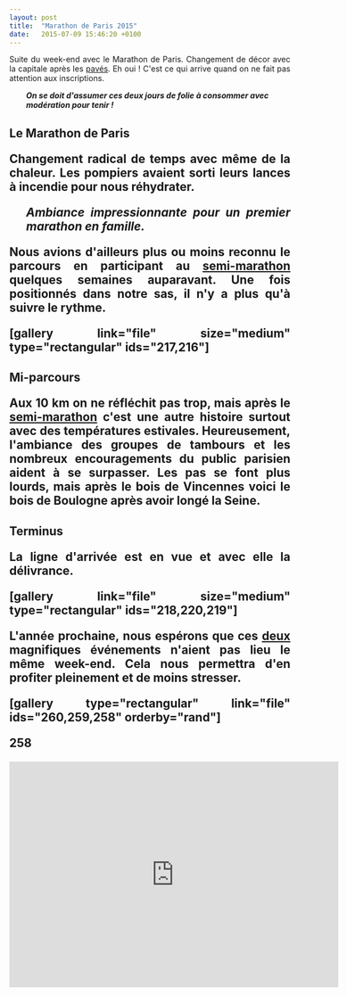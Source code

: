 ```yaml
---
layout: post
title:  "Marathon de Paris 2015"
date:   2015-07-09 15:46:20 +0100
---
```

<p style="text-align: justify;">Suite du week-end avec le Marathon de Paris. Changement de décor avec la capitale après les <a href="http://twomoulins.fr/velo/paris-roubaix-2015">pavés</a>.
Eh oui ! C'est ce qui arrive quand on ne fait pas attention aux inscriptions.</p>
<p style="padding-left: 30px;"><em><strong>On se doit d'assumer ces deux jours de folie à consommer avec modération pour tenir !</strong></em></p>

<h2 style="text-align: justify;">Le Marathon de Paris
<p style="text-align: justify;">Changement radical de temps avec même de la chaleur.
Les pompiers avaient sorti leurs lances à incendie pour nous réhydrater.</p>
<p style="padding-left: 30px;"><em><strong>Ambiance impressionnante pour un premier marathon en famille.</strong></em></p>
<p style="text-align: justify;">Nous avions d'ailleurs plus ou moins reconnu le parcours en participant au <a href="https://www.strava.com/activities/265166492">semi-marathon</a> quelques semaines auparavant.
Une fois positionnés dans notre sas, il n'y a plus qu'à suivre le rythme.</p>
[gallery link="file" size="medium" type="rectangular" ids="217,216"]
<h2 style="text-align: justify;">Mi-parcours
<p style="text-align: justify;">Aux 10 km on ne réfléchit pas trop, mais après le <a href="https://www.strava.com/activities/265166492">semi-marathon</a> c'est une autre histoire surtout avec des températures estivales.
Heureusement, l'ambiance des groupes de tambours et les nombreux encouragements du public parisien aident à se surpasser.
Les pas se font plus lourds, mais après le bois de Vincennes voici le bois de Boulogne après avoir longé la Seine.</p>

<h2 style="text-align: justify;">Terminus
<p style="text-align: justify;">La ligne d'arrivée est en vue et avec elle la délivrance.</p>
[gallery link="file" size="medium" type="rectangular" ids="218,220,219"]
<p style="text-align: justify;">L'année prochaine, nous espérons que ces <a href="http://twomoulins.fr/velo/paris-roubaix-2015">deux</a> magnifiques événements n'aient pas lieu le même week-end.
Cela nous permettra d'en profiter pleinement et de moins stresser.</p>
[gallery type="rectangular" link="file" ids="260,259,258" orderby="rand"]


258


<center><iframe src="https://www.strava.com/activities/284293082/embed/040580856389410c5d378dde31374457853f953f" width="590" height="405" frameborder="0" scrolling="no" data-mce-fragment="1"></iframe></center><center></center><center></center>